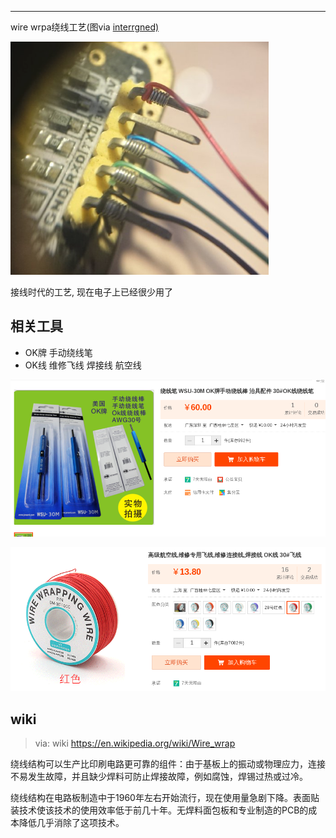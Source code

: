 

---



wire wrpa绕线工艺(图via [interrgned)](https://weibo.com/interrgned)

![1559565051169](Untitled/1559565051169.png)

接线时代的工艺, 现在电子上已经很少用了



## 相关工具

* OK牌 手动绕线笔
* OK线 维修飞线 焊接线 航空线

![1559565608982](Untitled/1559565608982.png)

![1559565559088](Untitled/1559565559088.png)

## wiki

>  via: wiki <https://en.wikipedia.org/wiki/Wire_wrap>

绕线结构可以生产比印刷电路更可靠的组件：由于基板上的振动或物理应力，连接不易发生故障，并且缺少焊料可防止焊接故障，例如腐蚀，焊锡过热或过冷。

绕线结构在电路板制造中于1960年左右开始流行，现在使用量急剧下降。表面贴装技术使该技术的使用效率低于前几十年。无焊料面包板和专业制造的PCB的成本降低几乎消除了这项技术。

